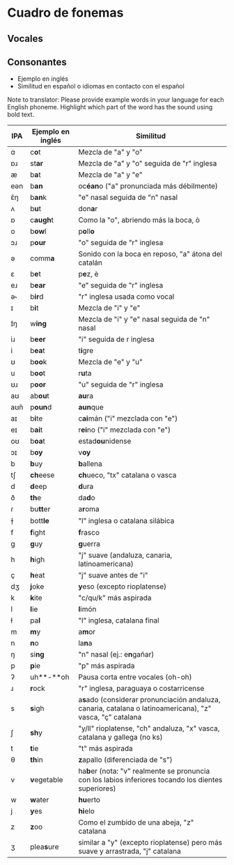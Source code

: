 # Cuadro de fonemas
## Vocales
## Consonantes

- Ejemplo en inglés
- Similitud en español o idiomas en contacto con el español

Note to translator: Please provide example words in your language for each English phoneme. Highlight which part of the word has the sound using bold text.

| IPA  | Ejemplo en inglés | Similitud |
| ---- | -------------------- | ------------ |
| ɑ    | c**o**t              | Mezcla de "a" y "o"|
| ɒɹ   | st**ar**             | Mezcla de "a" y "o" seguida de "r" inglesa|
| æ    | b**a**t              | Mezcla de "a" y "e"|
| eən  | b**an**              | oc**éan**o ("a" pronunciada más débilmente) |
| ɛ̃ŋ  | b**an**k             | "e" nasal seguida de "n" nasal|
| ʌ    | b**u**t              | don**a**r |
| ɒ    | c**augh**t           | Como la "o", abriendo más la boca, ò |
| o    | b**ow**l             | p**o**ll**o** |
| ɔɹ   | p**our**             | "o" seguida de "r" inglesa|
| ə    | comm**a**            | Sonido con la boca en reposo, "a" átona del catalán |
| ɛ    | b**e**t              | p**e**z, è |
| eɹ   | b**ear**             | "e" seguida de "r" inglesa |
| ə˞   | b**ir**d             | "r" inglesa usada como vocal |
| ɪ    | b**i**t              | Mezcla de "i" y "e" |
| ɪ̃ŋ  | w**ing**             | Mezcla de "i" y "e" nasal seguida de "n" nasal |
| iɹ   | b**eer**             | "i" seguida de r inglesa |
| i    | b**ea**t             | t**i**gre |
| ʊ    | b**oo**k             | Mezcla de "e" y "u" |
| u    | b**oo**t             | r**u**ta |
| ʊɹ   | p**oor**             | "u" seguida de "r" inglesa |
| aʊ   | ab**ou**t            | **au**ra |
| aʊ̃n | p**oun**d            | **aun**que |
| aɪ   | b**i**te             | c**ai**mán ("i" mezclada con "e") |
| eɪ   | b**ai**t             | r**ei**no ("i" mezclada con "e") |
| oʊ   | b**oa**t             | estad**ou**nidense |
| ɔɪ   | b**oy**              | v**oy** |
| b    | **b**uy              | **b**allena |
| tʃ   | **ch**eese           | **ch**ueco, "tx" catalana o vasca |
| d    | **d**eep             | **d**ura |
| ð    | **th**e              | da**d**o |
| ɾ    | bu**tt**er           | a**r**oma|
| ɫ̩   | bott**le**           | "l" inglesa o catalana silábica |
| f    | **f**ight            | **f**rasco |
| g    | **g**uy              | **g**uerra |
| h    | **h**igh             | "j" suave (andaluza, canaria, latinoamericana) |
| ç    | **h**eat             | "j" suave antes de "i" |
| dʒ   | **j**oke             | **y**eso (excepto rioplatense) |
| k    | **k**ite             | "c/qu/k" más aspirada |
| l    | **l**ie              | **l**imón |
| ɫ    | pa**l**              | "l" inglesa, catalana final|
| m    | **m**y               | a**m**or |
| n    | **n**o               | la**n**a |
| ŋ    | si**ng**             | "n" nasal (ej.: e**n**gañar) |
| p    | **p**ie              | "p" más aspirada |
| ʔ    | uh**-**oh            | Pausa corta entre vocales (oh-oh) |
| ɹ    | **r**ock             | "r" inglesa, paraguaya o costarricense |
| s    | **s**igh             | a**s**ado (considerar pronunciación andaluza, canaria, catalana o latinoamericana), "z" vasca, "ç" catalana |
| ʃ    | **sh**y              | "y/ll" rioplatense, "ch" andaluza, "x" vasca, catalana y gallega (no ks) |
| t    | **t**ie              | "t" más aspirada |
| θ    | **th**in             | **z**apallo (diferenciada de "s") |
| v    | **v**egetable        | ha**b**er (nota: "v" realmente se pronuncia con los labios inferiores tocando los dientes superiores) |
| w    | **w**ater            | **hu**erto |
| j    | **y**es              | **hi**elo |
| z    | **z**oo              | Como el zumbido de una abeja, "z" catalana |
| ʒ    | plea**s**ure         | similar a "y" (excepto rioplatense) pero más suave y arrastrada, "j" catalana |
